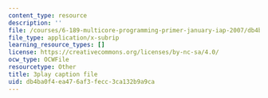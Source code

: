 ```yaml
---
content_type: resource
description: ''
file: /courses/6-189-multicore-programming-primer-january-iap-2007/db4ba0f4ea476af3fecc3ca132b9a9ca_ZD2sKqPxPIk.srt
file_type: application/x-subrip
learning_resource_types: []
license: https://creativecommons.org/licenses/by-nc-sa/4.0/
ocw_type: OCWFile
resourcetype: Other
title: 3play caption file
uid: db4ba0f4-ea47-6af3-fecc-3ca132b9a9ca
---
```

